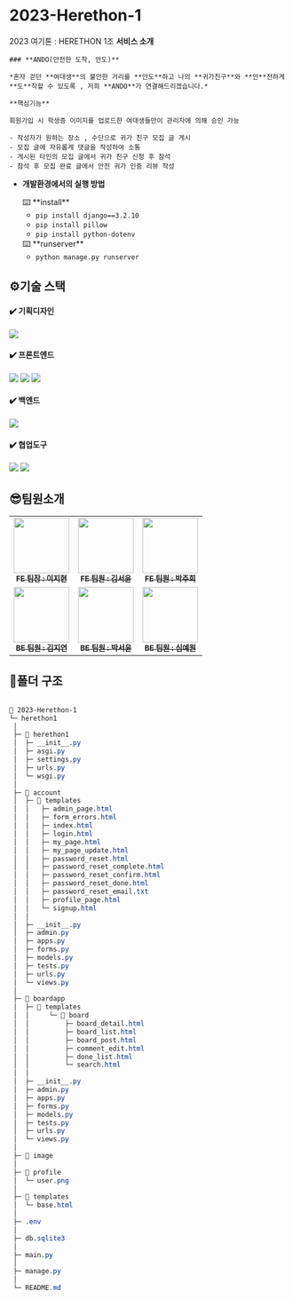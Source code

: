 # 2023-Herethon-1

2023 여기톤 : HERETHON 1조
**서비스 소개**

    ### **ANDO(안전한 도착, 안도)**

    *혼자 걷던 **여대생**의 불안한 거리를 **안도**하고 나의 **귀가친구**와 **안**전하게 **도**착할 수 있도록 , 저희 **ANDO**가 연결해드리겠습니다.*

    **핵심기능**

    회원가입 시 학생증 이미지를 업로드한 여대생들만이 관리자에 의해 승인 가능

    - 작성자가 원하는 장소 , 수단으로 귀가 친구 모집 글 게시
    - 모집 글에 자유롭게 댓글을 작성하여 소통
    - 게시된 타인의 모집 글에서 귀가 친구 신청 후 참석
    - 참석 후 모집 완료 글에서 안전 귀가 인증 리뷰 작성

- **개발환경에서의 실행 방법**
    <aside>
    ⌨️ **install**
    
    </aside>
    
    - `pip install django==3.2.10`
    - `pip install pillow`
    - `pip install python-dotenv`
    
    <aside>
    ⌨️ **runserver**
    
    </aside>
    
    - `python manage.py runserver`
    
    <aside>

## ⚙️기술 스택

#### ✔️ 기획디자인

<img src="https://img.shields.io/badge/figma-F24E1E?style=for-the-badge&logo=figma&logoColor=white">

#### ✔️ 프론트엔드

<img src="https://img.shields.io/badge/html5-E34F26?style=for-the-badge&logo=html5&logoColor=white"> <img src="https://img.shields.io/badge/css3-1572B6?style=for-the-badge&logo=css3&logoColor=white"> <img src="https://img.shields.io/badge/javascript-F7DF1E?style=for-the-badge&logo=javascript&logoColor=black">

#### ✔️ 백엔드

<img src="https://img.shields.io/badge/django-092E20?style=for-the-badge&logo=django&logoColor=white">

#### ✔️ 협업도구

<img src="https://img.shields.io/badge/github-181717?style=for-the-badge&logo=github&logoColor=white"> <img src="https://img.shields.io/badge/git-F05032?style=for-the-badge&logo=git&logoColor=white">

## 😎팀원소개

<table>
  <tbody>
    <tr>
      <td align="center"><a href="https://github.com/SurfingLouis"><img src="https://avatars.githubusercontent.com/u/113294984?v=4" width="100px;" alt=""/><br /><sub><b>FE 팀장 : 이지현</b></sub></a><br /></td>
      <td align="center"><a href="https://github.com/pookey1104"><img src="https://avatars.githubusercontent.com/u/90364700?v=4" width="100px;" alt=""/><br /><sub><b>FE 팀원 : 김서윤</b></sub></a><br /></td>
      <td align="center"><a href="https://github.com/pjh402941"><img src="https://avatars.githubusercontent.com/u/104891747?v=4" width="100px;" alt=""/><br /><sub><b>FE 팀원 : 박주희</b></sub></a><br /></td>
     <tr/>
      <td align="center"><a href="https://github.com/kimjy01"><img src="https://avatars.githubusercontent.com/u/115777730?v=4" width="100px;" alt=""/><br /><sub><b>BE 팀원 : 김지연</b></sub></a><br /></td>
      <td align="center"><a href="https://github.com/fjqmqjrm"><img src="https://avatars.githubusercontent.com/u/126189239?v=4" width="100px;" alt=""/><br /><sub><b>BE 팀원 : 박서윤</b></sub></a><br /></td>
      <td align="center"><a href="https://github.com/y-won1209"><img src="https://avatars.githubusercontent.com/u/127853111?v=4" width="100px;" alt=""/><br /><sub><b>BE 팀원 : 심예원</b></sub></a><br /></td>
    </tr>
  </tbody>
</table>

## 📂폴더 구조

```css

📂 2023-Herethon-1
└─ herethon1
 │
 ├─ 📂 herethon1
 │  ├─ __init__.py
 │  ├─ asgi.py
 │  ├─ settings.py
 │  ├─ urls.py
 │  └─ wsgi.py
 │
 ├─ 📂 account
 │  ├─ 📂 templates
 │  │   ├─ admin_page.html
 │  │   ├─ form_errors.html
 │  │   ├─ index.html
 │  │   ├─ login.html
 │  │   ├─ my_page.html
 │  │   ├─ my_page_update.html
 │  │   ├─ password_reset.html
 │  │   ├─ password_reset_complete.html
 │  │   ├─ password_reset_confirm.html
 │  │   ├─ password_reset_done.html
 │  │   ├─ password_reset_email.txt
 │  │   ├─ profile_page.html
 │  │   └─ signup.html
 │  │
 │  ├─ __init__.py
 │  ├─ admin.py
 │  ├─ apps.py
 │  ├─ forms.py
 │  ├─ models.py
 │  ├─ tests.py
 │  ├─ urls.py
 │  └─ views.py
 │
 ├─ 📂 boardapp
 │  ├─ 📂 templates
 │  │     └─ 📂 board
 │  │         ├─ board_detail.html
 │  │         ├─ board_list.html
 │  │         ├─ board_post.html
 │  │         ├─ comment_edit.html
 │  │         ├─ done_list.html
 │  │         └─ search.html
 │  │
 │  ├─ __init__.py
 │  ├─ admin.py
 │  ├─ apps.py
 │  ├─ forms.py
 │  ├─ models.py
 │  ├─ tests.py
 │  ├─ urls.py
 │  └─ views.py
 │
 ├─ 📂 image
 │
 ├─ 📂 profile
 │  └─ user.png
 │
 ├─ 📂 templates
 │  └─ base.html
 │
 ├─ .env
 │
 ├─ db.sqlite3
 │
 ├─ main.py
 │
 ├─ manage.py
 │
 └─ README.md

```
